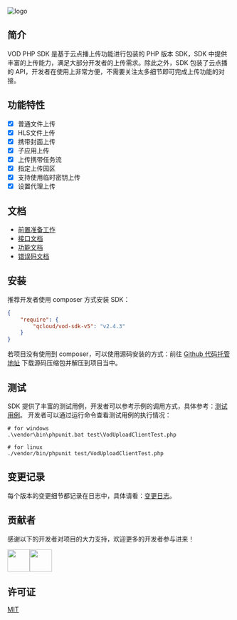 ![logo](https://main.qcloudimg.com/raw/60f881b8cbc4647af4a29e603e8e6d62.jpg)
## 简介
VOD PHP SDK 是基于云点播上传功能进行包装的 PHP 版本 SDK，SDK 中提供丰富的上传能力，满足大部分开发者的上传需求。除此之外，SDK 包装了云点播的 API，开发者在使用上非常方便，不需要关注太多细节即可完成上传功能的对接。

## 功能特性
* [x] 普通文件上传
* [x] HLS文件上传
* [x] 携带封面上传
* [x] 子应用上传
* [x] 上传携带任务流
* [x] 指定上传园区
* [x] 支持使用临时密钥上传
* [x] 设置代理上传

## 文档
- [前置准备工作](https://cloud.tencent.com/document/product/266/9759#.E5.89.8D.E6.8F.90.E6.9D.A1.E4.BB.B6)
- [接口文档](https://cloud.tencent.com/document/product/266/9725#.E6.8E.A5.E5.8F.A3.E6.8F.8F.E8.BF.B0)
- [功能文档](https://cloud.tencent.com/document/product/266/9725#.E7.AE.80.E5.8D.95.E8.A7.86.E9.A2.91.E4.B8.8A.E4.BC.A0)
- [错误码文档](https://cloud.tencent.com/document/product/266/9725#.E9.94.99.E8.AF.AF.E7.A0.81.E8.A1.A8)

## 安装
推荐开发者使用 composer 方式安装 SDK：
```json
{
    "require": {
        "qcloud/vod-sdk-v5": "v2.4.3"
    }
}
```
若项目没有使用到 composer，可以使用源码安装的方式：前往 [Github 代码托管地址](https://github.com/tencentyun/vod-php-sdk-v5/raw/master/packages/vod-sdk.zip) 下载源码压缩包并解压到项目当中。

## 测试
SDK 提供了丰富的测试用例，开发者可以参考示例的调用方式，具体参考：[测试用例](https://github.com/tencentyun/vod-php-sdk-v5/blob/master/test/VodUploadClientTest.php)。
开发者可以通过运行命令查看测试用例的执行情况：
```shell
# for windows
.\vendor\bin\phpunit.bat test\VodUploadClientTest.php

# for linux
./vendor/bin/phpunit test/VodUploadClientTest.php
```

## 变更记录
每个版本的变更细节都记录在日志中，具体请看：[变更日志](https://github.com/tencentyun/vod-php-sdk-v5/releases)。

## 贡献者
感谢以下的开发者对项目的大力支持，欢迎更多的开发者参与进来！

<a href="https://github.com/xujianguo"><img width=50 height=50 src="https://avatars1.githubusercontent.com/u/7297536?s=60&v=4" /></a><a href="https://github.com/soulhdb"><img width=50 height=50 src="https://avatars3.githubusercontent.com/u/5770953?s=60&v=4" /></a>

## 许可证
[MIT](https://github.com/tencentyun/vod-php-sdk-v5/blob/master/LICENSE)
